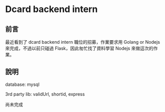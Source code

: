 # Dcard backend intern 
## 前言

最近看到了 dcard backend intern 職位的招募，作業要求用 Golang or Nodejs 來完成，不過以前只碰過 Flask，因此匆忙找了資料學習 Nodejs 來做這次的作業。


## 說明

database: mysql

3rd party lib: validUrl, shortid, express

尚未完成